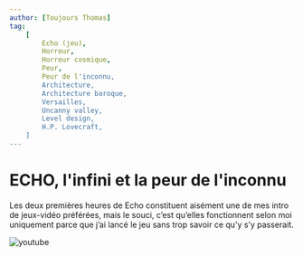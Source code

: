 ```yaml
---
author: [Toujours Thomas]
tag:
    [
        Echo (jeu),
        Horreur,
        Horreur cosmique,
        Peur,
        Peur de l'inconnu,
        Architecture,
        Architecture baroque,
        Versailles,
        Uncanny valley,
        Level design,
        H.P. Lovecraft,
    ]
---
```


# ECHO, l'infini et la peur de l'inconnu

Les deux premières heures de Echo constituent aisément une de mes intro de jeux-vidéo préférées, mais le souci, c’est qu’elles fonctionnent selon moi uniquement parce que j’ai lancé le jeu sans trop savoir ce qu’y s’y passerait.

![youtube](https://www.youtube.com/watch?v=6vJwtVVg1TQ)
